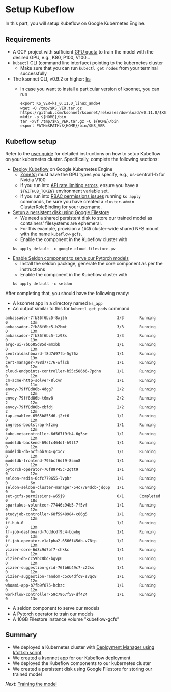 # Setup Kubeflow

In this part, you will setup Kubeflow on Google Kubernetes Engine.

## Requirements

*   A GCP project with sufficient [GPU quota](https://cloud.google.com/kubernetes-engine/docs/how-to/gpus#gpu_quota) 
to train the model with the desired GPU, e.g., K80, P100, V100...
*   `kubectl` CLI (command line interface) pointing to the kubernetes cluster
    *   Make sure that you can run `kubectl get nodes` from your terminal
        successfully
*   The ksonnet CLI, v0.9.2 or higher: [ks](https://ksonnet.io/#get-started)
    * In case you want to install a particular version of ksonnet, you can run
    
        ```commandline
        export KS_VER=ks_0.11.0_linux_amd64
        wget -O /tmp/$KS_VER.tar.gz https://github.com/ksonnet/ksonnet/releases/download/v0.11.0/$KS_VER.tar.gz
        mkdir -p ${HOME}/bin
        tar -xvf /tmp/$KS_VER.tar.gz -C ${HOME}/bin
        export PATH=$PATH:${HOME}/bin/$KS_VER
        ```
## Kubeflow setup

Refer to the [user
guide](https://www.kubeflow.org/docs/started/getting-started/) for
detailed instructions on how to setup Kubeflow on your kubernetes cluster.
Specifically, complete the following sections:

*    [Deploy
Kubeflow](https://www.kubeflow.org/docs/started/getting-started-gke/) on Google Kubernetes Engine
        *   [Zone(s)](https://cloud.google.com/compute/docs/gpus/#gpus-list) must have the GPU types you specify, e.g., us-central1-b for Nvidia V100
        *   If you run into
        [API rate limiting errors](https://github.com/ksonnet/ksonnet/blob/master/docs/troubleshooting.md#github-rate-limiting-errors),
        ensure you have a `${GITHUB_TOKEN}` environment variable set.
        *   If you run into
        [RBAC permissions issues](https://www.kubeflow.org/docs/guides/troubleshooting/#rbac-clusters)
        running `ks apply` commands, be sure you have created a `cluster-admin` ClusterRoleBinding for your username.
*    [Setup a persistent disk using Google Filestore](https://www.kubeflow.org/docs/guides/gke/cloud-filestore/)
        *   We need a shared persistent disk to store our trained model
        as containers' filesystems are ephemeral.
        *   For this example, provision a `10GB` cluster-wide shared NFS mount with the
        name `kubeflow-gcfs`.
        *   Enable the component in the Kubeflow cluster with
        ```commandline
        ks apply default -c google-cloud-filestore-pv
        ```
*    [Enable Seldon component to serve our Pytorch models](https://www.kubeflow.org/docs/guides/components/seldon/#serve-a-model-using-seldon)
        *   Install the seldon package, generate the core component as per the instructions
        *   Enable the component in the Kubeflow cluster with
        ```commandline
        ks apply default -c seldon
        ```
After completing that, you should have the following ready:

*   A ksonnet app in a directory named `ks_app`
*   An output similar to this for `kubectl get pods` command

```commandline
ambassador-7fb86f6bc5-8xj5h                      3/3       Running     0          13m
ambassador-7fb86f6bc5-h2hmt                      3/3       Running     0          13m
ambassador-7fb86f6bc5-tz98s                      3/3       Running     0          13m
argo-ui-7b6585d85d-mmxbb                         1/1       Running     0          13m
centraldashboard-f8d7d97fb-5g76z                 1/1       Running     0          13m
cert-manager-798d77c76-wflcb                     1/1       Running     0          12m
cloud-endpoints-controller-b55c586b6-7pdnn       1/1       Running     0          12m
cm-acme-http-solver-8lcvn                        1/1       Running     0          11m
envoy-79ff8d86b-4dgg7                            2/2       Running     2          12m
envoy-79ff8d86b-t6mv8                            2/2       Running     2          12m
envoy-79ff8d86b-xbfdj                            2/2       Running     2          12m
iap-enabler-6565b855d6-j2rt6                     1/1       Running     0          12m
ingress-bootstrap-kfzmg                          1/1       Running     0          12m
kube-metacontroller-6d567f9fb4-6g5sr             1/1       Running     0          12m
modeldb-backend-69dfc464df-h9lt7                 1/1       Running     0          12m
modeldb-db-6cf5bb764-qcxc7                       1/1       Running     0          12m
modeldb-frontend-795bcf6df9-8smn8                1/1       Running     0          12m
pytorch-operator-76f89745c-2qtt9                 1/1       Running     0          12m
seldon-redis-6cfc779655-lvphr                    1/1       Running     0          6m
seldon-seldon-cluster-manager-54c7794dcb-jdq6p   1/1       Running     0          6m
set-gcfs-permissions-w65j9                       0/1       Completed   0          18s
spartakus-volunteer-77446c94b5-7f5vf             1/1       Running     0          12m
studyjob-controller-68f5948984-c66g5             1/1       Running     0          12m
tf-hub-0                                         1/1       Running     0          13m
tf-job-dashboard-7cddcdf9c4-bqwbg                1/1       Running     0          13m
tf-job-operator-v1alpha2-6566f45db-v78tp         1/1       Running     0          13m
vizier-core-6d8c9d7bf7-chkkc                     1/1       Running     1          12m
vizier-db-cc59bc8bd-bgvp6                        1/1       Running     0          12m
vizier-suggestion-grid-76fb6b49c7-c22ss          1/1       Running     0          12m
vizier-suggestion-random-c5c64dfc9-svqc8         1/1       Running     0          12m
whoami-app-b7fb9f875-hchzc                       1/1       Running     0          12m
workflow-controller-59c7967f59-df424             1/1       Running     0          13m
```

*   A seldon component to serve our models
*   A Pytorch operator to train our models
*   A 10GB Filestore instance volume "kubeflow-gcfs"

## Summary

*   We deployed a Kubernetes cluster with [Deployment Manager using kfctl.sh script](https://www.kubeflow.org/docs/started/getting-started-gke/#understanding-the-deployment-process)
*   We created a ksonnet app for our Kubeflow deployment
*   We deployed the Kubeflow components to our kubernetes cluster
*   We created a persistent disk using Google Filestore for storing our trained model

*Next*: [Training the model](02_training_the_model.md)